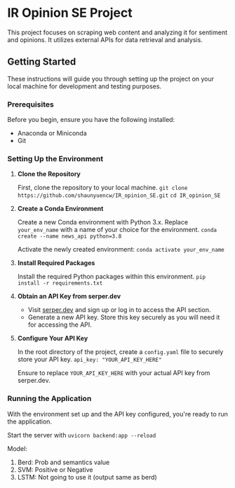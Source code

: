 
# IR Opinion SE Project

This project focuses on scraping web content and analyzing it for sentiment and opinions. It utilizes external APIs for data retrieval and analysis.

## Getting Started

These instructions will guide you through setting up the project on your local machine for development and testing purposes.

### Prerequisites

Before you begin, ensure you have the following installed:

-   Anaconda or Miniconda
-   Git

### Setting Up the Environment

1.  **Clone the Repository**
    
    First, clone the repository to your local machine.
    `git clone https://github.com/shaunyuencw/IR_opinion_SE.git`
    `cd IR_opinion_SE` 
    
2.  **Create a Conda Environment**
    
    Create a new Conda environment with Python 3.x. Replace `your_env_name` with a name of your choice for the environment.
    `conda create --name news_api python=3.8` 
    
    Activate the newly created environment:
    `conda activate your_env_name` 
    
3.  **Install Required Packages**
    
    Install the required Python packages within this environment.
    `pip install -r requirements.txt` 
    
4.  **Obtain an API Key from serper.dev**
    
    -   Visit [serper.dev](https://serper.dev/) and sign up or log in to access the API section.
    -   Generate a new API key. Store this key securely as you will need it for accessing the API.
5.  **Configure Your API Key**
    
    In the root directory of the project, create a `config.yaml` file to securely store your API key.
    `api_key: "YOUR_API_KEY_HERE"` 
    
    Ensure to replace `YOUR_API_KEY_HERE` with your actual API key from serper.dev.
    

### Running the Application
With the environment set up and the API key configured, you're ready to run the application.

Start the server with `uvicorn backend:app --reload`


Model:
1. Berd: Prob and semantics value 
2. SVM: Positive or Negative
3. LSTM: Not going to use it (output same as berd)